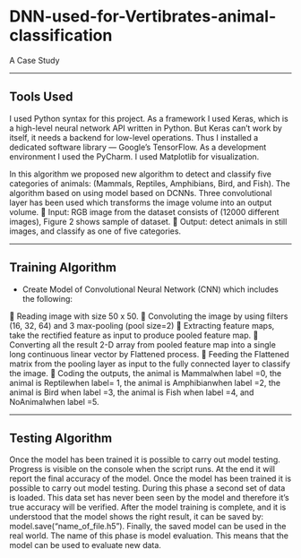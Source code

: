 # DNN-used-for-Vertibrates-animal-classification
A Case Study

------------------------------------------------------------------------------------------------
Tools Used
-----------------------------------------------------------------------------------------------
I used Python syntax for this project. As a framework I used Keras, which is a high-level neural network API written in Python. But Keras can’t work by itself, it needs a backend for low-level operations. Thus I installed a dedicated software library — Google’s TensorFlow.
As a development environment I used the PyCharm. I used Matplotlib for visualization.

In this algorithm we proposed new algorithm to detect and classify five categories of animals: (Mammals, Reptiles, Amphibians, Bird, and Fish). The algorithm based on using model based on DCNNs. 
Three convolutional layer has been used which transforms the image volume into an output volume. 
	Input: RGB image from the dataset consists of (12000 different images), Figure 2 shows sample of dataset.
	Output: detect animals in still images, and classify as one of five categories.

-------------------------------------------------------------------------------------------
Training Algorithm
----------------------------------------------------------------------------------------------
- Create Model of Convolutional Neural Network (CNN) which includes the following:

	Reading image with size 50 x 50.
	Convoluting the image by using filters (16, 32, 64) and 3 max-pooling (pool size=2)
	Extracting feature maps, take the rectified feature as input to produce pooled feature map.
	Converting all the result 2-D array from pooled feature map into a single long continuous linear vector by Flattened process.
	Feeding the Flattened matrix from the pooling layer as input to the fully connected layer to classify the image.
	Coding the outputs, the animal is Mammalwhen label =0, the animal is Reptilewhen label= 1, the animal is Amphibianwhen label =2, the animal is Bird when label =3, the animal is Fish when label =4, and NoAnimalwhen label =5.

-----------------------------------------------------------------------------------------------
Testing Algorithm
-----------------------------------------------------------------------------------------------
Once the model has been trained it is possible to carry out model testing.
Progress is visible on the console when the script runs. At the end it will report the final accuracy of the model.
Once the model has been trained it is possible to carry out model testing. During this phase a second set of data is loaded. This data set has never been seen by the model and therefore it’s true accuracy will be verified.
After the model training is complete, and it is understood that the model shows the right result, it can be saved by: model.save(“name_of_file.h5”).
Finally, the saved model can be used in the real world. The name of this phase is model evaluation. This means that the model can be used to evaluate new data.
